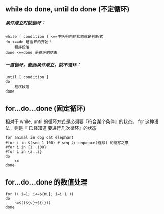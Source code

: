 ##  while do done, until do done \(不定循环\)

##### 条件成立时就循环：

```
while [ condition ] <==中括号内的状态就是判断式
do <==do 是循环的开始！
    程序段落
done <==done 是循环的结束
```

##### 一直循环，直到条件成立，就不循环：

```
until [ condition ]
do
    程序段落
done
```

##  for...do...done \(固定循环\) 

相对于 while, until 的循环方式是必须要『符合某个条件』的状态， for 这种语法，则是『 已经知道 要进行几次循环』的状态

```
for animal in dog cat elephant
#for i in $(seq 1 100) # seq 为 sequence(连续) 的缩写之意
#for i in {1..100}
#for i in {a..z}
do
    xx
done
```

##  for...do...done 的数值处理

```
for (( i=1; i<=${nu}; i=i+1 ))
do
    s=$((${s}+${i}))
done
```




